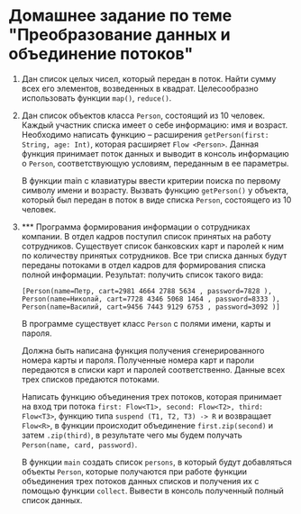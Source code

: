 # Домашнее задание по теме "Преобразование данных и объединение потоков"

1. Дан список целых чисел, который передан в поток. Найти сумму всех его элементов, возведенных в квадрат. Целесообразно использовать функции `map()`, `reduce()`.

2. Дан список объектов класса `Person`, состоящий из 10 человек. Каждый участник списка имеет о себе информацию: имя и возраст. Необходимо написать функцию – расширения `getPerson(first: String, age: Int)`, которая расширяет `Flow <Person>`. Данная функция принимает поток данных и выводит в консоль информацию о `Person`, соответствующую условиям, переданным в ее параметры.

	В функции main с клавиатуры ввести критерии поиска по первому символу имени и возрасту. Вызвать функцию `getPerson()` у объекта, который был передан в поток в виде списка `Person`, состоящего из 10 человек.

3. *** Программа формирования информации о сотрудниках компании. В отдел кадров поступил список принятых на работу сотрудников. Существует список банковских карт и паролей к ним по количеству принятых сотрудников. Все три списка данных будут переданы потоками в отдел кадров для формирования списка полной информации. Результат: получить список такого вида:

   `[Person(name=Петр, cart=2981 4664 2788 5634 , password=7828 ), Person(name=Николай, cart=7728 4346 5068 1464 , password=8333 ), Person(name=Василий, cart=9456 7443 9129 6753 , password=3092 )]`

   В программе существует класс `Person` с полями имени, карты и пароля.

   Должна быть написана функция получения сгенерированного номера карты и пароля. Полученные номера карт и пароли передаются в списки карт и паролей соответственно. Данные всех трех списков предаются потоками.

   Написать функцию объединения трех потоков, которая принимает на вход три потока `first: Flow<T1>, second: Flow<T2>, third: Flow<T3>`, функцию типа `suspend (T1, T2, T3) -> R` и возвращает `Flow<R>`, в функции происходит объединение `first.zip(second)` и затем `.zip(third)`, в результате чего мы будем получать `Person(name, card, password)`.

   В функции `main` создать список `persons`, в который будут добавляться объекты `Person`, которые получаются при работе функции объединения трех потоков данных списков и получения их с помощью функции `collect`. Вывести в консоль полученный полный список данных.
